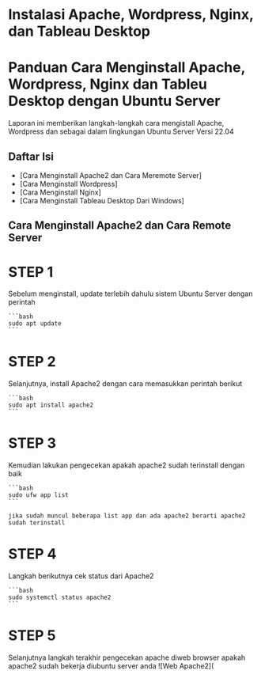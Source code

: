 # Instalasi Apache, Wordpress, Nginx, dan Tableau Desktop
# Panduan Cara Menginstall Apache, Wordpress, Nginx dan Tableu Desktop dengan Ubuntu Server

Laporan ini memberikan langkah-langkah cara mengistall Apache, Wordpress dan sebagai dalam lingkungan Ubuntu Server Versi 22.04

## Daftar Isi
 - [Cara Menginstall Apache2 dan Cara Meremote Server]
 - [Cara Menginstall Wordpress]
 - [Cara Menginstall Nginx]
 - [Cara Menginstall Tableau Desktop Dari Windows]

## Cara Menginstall Apache2 dan Cara Remote Server
# STEP 1 
Sebelum menginstall, update terlebih dahulu sistem Ubuntu Server dengan perintah

    ```bash
    sudo apt update
    ```
# STEP 2
Selanjutnya, install Apache2 dengan cara memasukkan perintah berikut

    ```bash
    sudo apt install apache2
    ```
# STEP 3
Kemudian lakukan pengecekan apakah apache2 sudah terinstall dengan baik

    ```bash
    sudo ufw app list
    ```
    
    jika sudah muncul beberapa list app dan ada apache2 berarti apache2 sudah terinstall
    
# STEP 4 
Langkah berikutnya cek status dari Apache2 

    ```bash
    sudo systemctl status apache2
    ```
# STEP 5
Selanjutnya langkah terakhir pengecekan apache diweb browser apakah apache2 sudah bekerja diubuntu server anda
![Web Apache2](
 
    

